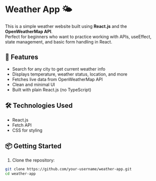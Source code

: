 # Weather App 🌤️

This is a simple weather website built using **React.js** and the **OpenWeatherMap API**.  
Perfect for beginners who want to practice working with APIs, useEffect, state management, and basic form handling in React.

## 🌟 Features
- Search for any city to get current weather info
- Displays temperature, weather status, location, and more
- Fetches live data from OpenWeatherMap API
- Clean and minimal UI
- Built with plain React.js (no TypeScript)

## 🛠️ Technologies Used
- React.js
- Fetch API
- CSS for styling

## 📦 Getting Started

1. Clone the repository:
```bash
git clone https://github.com/your-username/weather-app.git
cd weather-app
